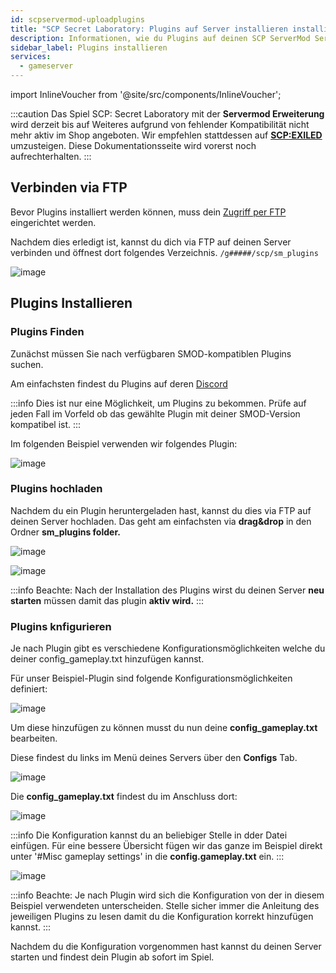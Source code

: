 ```yaml
---
id: scpservermod-uploadplugins
title: "SCP Secret Laboratory: Plugins auf Server installieren installieren"
description: Informationen, wie du Plugins auf deinen SCP ServerMod Server von ZAP-Hosting.com installieren kannst - ZAP-Hosting.com Dokumentation
sidebar_label: Plugins installieren
services:
  - gameserver
---
```


import InlineVoucher from '@site/src/components/InlineVoucher';

:::caution
Das Spiel SCP: Secret Laboratory mit der **Servermod Erweiterung** wird derzeit bis auf Weiteres aufgrund von fehlender Kompatibilität nicht mehr aktiv im Shop angeboten. Wir empfehlen stattdessen auf **[SCP:EXILED](https://zap-hosting.com/guides/de/docs/scpservermod-uploadplugins/)** umzusteigen. Diese Dokumentationsseite wird vorerst noch aufrechterhalten.
:::

<InlineVoucher />

## Verbinden via FTP
Bevor Plugins installiert werden können, muss dein [Zugriff per FTP](gameserver-ftpaccess.md) eingerichtet werden.

Nachdem dies erledigt ist, kannst du dich via FTP auf deinen Server verbinden und öffnest dort folgendes Verzeichnis.
`/g#####/scp/sm_plugins`

![image](https://screensaver01.zap-hosting.com/index.php/s/WXqiLKMLpLKDNpg/preview)

## Plugins Installieren

### Plugins Finden

Zunächst müssen Sie nach verfügbaren SMOD-kompatiblen Plugins suchen.

Am einfachsten findest du Plugins auf deren [Discord](https://discord.gg/T9aurNf)

:::info
Dies ist nur eine Möglichkeit, um Plugins zu bekommen. Prüfe auf jeden Fall im Vorfeld ob das gewählte Plugin mit deiner SMOD-Version kompatibel ist.
:::

Im folgenden Beispiel verwenden wir folgendes Plugin:

![image](https://screensaver01.zap-hosting.com/index.php/s/LNe4GNBqrWLwL9w/preview)

### Plugins hochladen

Nachdem du ein Plugin heruntergeladen hast, kannst du dies via FTP auf deinen Server hochladen. Das geht am einfachsten via **drag&drop** in den Ordner **sm_plugins folder.**

![image](https://screensaver01.zap-hosting.com/index.php/s/Tx4mFcMyBbPKpjF/preview)

![image](https://screensaver01.zap-hosting.com/index.php/s/k4j3K975SLob3ga/preview)

:::info
Beachte: Nach der Installation des Plugins wirst du deinen Server **neu starten** müssen damit das plugin **aktiv wird.**
:::

### Plugins knfigurieren

Je nach Plugin gibt es verschiedene Konfigurationsmöglichkeiten welche du deiner config_gameplay.txt hinzufügen kannst.

Für unser Beispiel-Plugin sind folgende Konfigurationsmöglichkeiten definiert:

![image](https://screensaver01.zap-hosting.com/index.php/s/TYWSnWTL9bP87HB/preview)

Um diese hinzufügen zu können musst du nun deine **config_gameplay.txt** bearbeiten.

Diese findest du links im Menü deines Servers über den **Configs** Tab.

![image](https://screensaver01.zap-hosting.com/index.php/s/G2xH5p2wb59A92W/preview)

Die **config_gameplay.txt** findest du im Anschluss dort:

![image](https://screensaver01.zap-hosting.com/index.php/s/YknHyXCRzxJro6t/preview)

:::info
Die Konfiguration kannst du an beliebiger Stelle in dder Datei einfügen. Für eine bessere Übersicht fügen wir das ganze im Beispiel direkt unter '#Misc gameplay settings' in die **config.gameplay.txt** ein.
:::

![image](https://screensaver01.zap-hosting.com/index.php/s/ac52g3GJ7aEg4Ft/preview)

:::info
Beachte: Je nach Plugin wird sich die Konfiguration von der in diesem Beispiel verwendeten unterscheiden. Stelle sicher immer die Anleitung des jeweiligen Plugins zu lesen damit du die Konfiguration korrekt hinzufügen kannst.
:::

Nachdem du die Konfiguration vorgenommen hast kannst du deinen Server starten und findest dein Plugin ab sofort im Spiel.  
